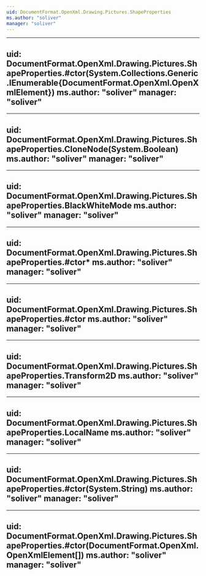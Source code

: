 ```yaml
---
uid: DocumentFormat.OpenXml.Drawing.Pictures.ShapeProperties
ms.author: "soliver"
manager: "soliver"
---
```


---
uid: DocumentFormat.OpenXml.Drawing.Pictures.ShapeProperties.#ctor(System.Collections.Generic.IEnumerable{DocumentFormat.OpenXml.OpenXmlElement})
ms.author: "soliver"
manager: "soliver"
---

---
uid: DocumentFormat.OpenXml.Drawing.Pictures.ShapeProperties.CloneNode(System.Boolean)
ms.author: "soliver"
manager: "soliver"
---

---
uid: DocumentFormat.OpenXml.Drawing.Pictures.ShapeProperties.BlackWhiteMode
ms.author: "soliver"
manager: "soliver"
---

---
uid: DocumentFormat.OpenXml.Drawing.Pictures.ShapeProperties.#ctor*
ms.author: "soliver"
manager: "soliver"
---

---
uid: DocumentFormat.OpenXml.Drawing.Pictures.ShapeProperties.#ctor
ms.author: "soliver"
manager: "soliver"
---

---
uid: DocumentFormat.OpenXml.Drawing.Pictures.ShapeProperties.Transform2D
ms.author: "soliver"
manager: "soliver"
---

---
uid: DocumentFormat.OpenXml.Drawing.Pictures.ShapeProperties.LocalName
ms.author: "soliver"
manager: "soliver"
---

---
uid: DocumentFormat.OpenXml.Drawing.Pictures.ShapeProperties.#ctor(System.String)
ms.author: "soliver"
manager: "soliver"
---

---
uid: DocumentFormat.OpenXml.Drawing.Pictures.ShapeProperties.#ctor(DocumentFormat.OpenXml.OpenXmlElement[])
ms.author: "soliver"
manager: "soliver"
---
